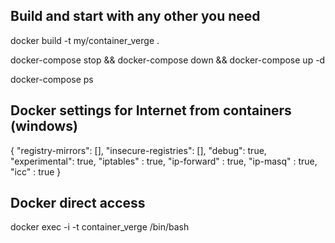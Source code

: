 ## Build and start with any other you need

docker build -t my/container_verge .

docker-compose stop && docker-compose down && docker-compose up -d  

docker-compose ps

## Docker settings for Internet from containers (windows)

{
  "registry-mirrors": [],
  "insecure-registries": [],
  "debug": true,
  "experimental": true,
  "iptables" : true,
  "ip-forward" : true,
  "ip-masq" : true,
  "icc" : true
}

## Docker direct access

docker exec -i -t container_verge /bin/bash






